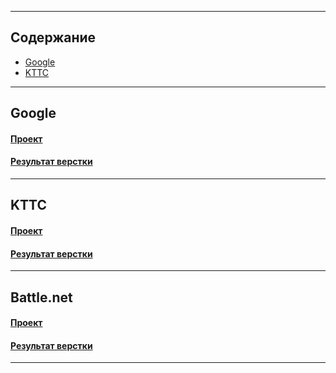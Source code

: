 
---

## Содержание

- [Google](#Google)  
- [KTTC](#KTTC)  

---


## Google

#### [Проект](https://github.com/2Jinx/www/tree/main/Google "Проект")  
#### [Результат верстки](https://2Jinx.github.io/www/Google/ "Результат верстки")

---

## KTTC

#### [Проект](https://github.com/2Jinx/www/tree/main/kttc "Проект")  
#### [Результат верстки](https://2Jinx.github.io/www/kttc/ "Результат верстки")

---

## Battle.net

#### [Проект](https://github.com/2Jinx/www/tree/main/Battle.net "Проект")  
#### [Результат верстки](https://2Jinx.github.io/www/Battle.net/ "Результат верстки")

---
